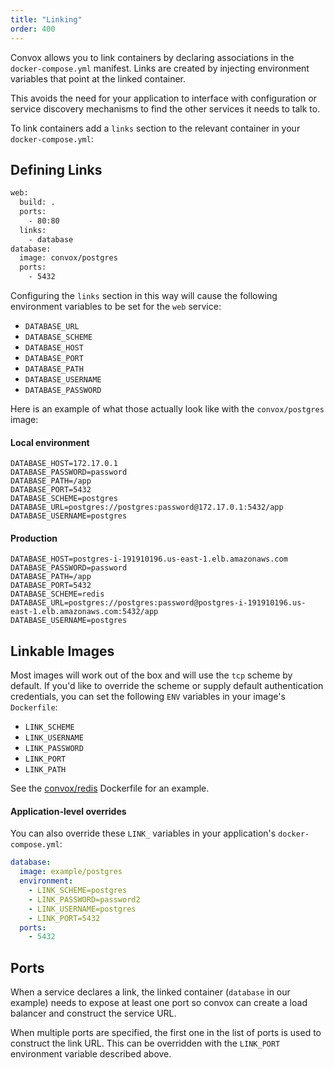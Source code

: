 ```yaml
---
title: "Linking"
order: 400
---
```


Convox allows you to link containers by declaring associations in the `docker-compose.yml` manifest. Links are created by injecting environment variables that point at the linked container.

This avoids the need for your application to interface with configuration or service discovery mechanisms to find the other services it needs to talk to.

To link containers add a `links` section to the relevant container in your `docker-compose.yml`:

## Defining Links

```bash
web:
  build: .
  ports:
    - 80:80
  links:
    - database
database:
  image: convox/postgres
  ports:
    - 5432
```

Configuring the `links` section in this way will cause the following environment variables to be set for the `web` service:

- `DATABASE_URL`
- `DATABASE_SCHEME`
- `DATABASE_HOST`
- `DATABASE_PORT`
- `DATABASE_PATH`
- `DATABASE_USERNAME`
- `DATABASE_PASSWORD`

Here is an example of what those actually look like with the `convox/postgres` image:

#### Local environment

	DATABASE_HOST=172.17.0.1
	DATABASE_PASSWORD=password
	DATABASE_PATH=/app
	DATABASE_PORT=5432
	DATABASE_SCHEME=postgres
	DATABASE_URL=postgres://postgres:password@172.17.0.1:5432/app
	DATABASE_USERNAME=postgres

#### Production

	DATABASE_HOST=postgres-i-191910196.us-east-1.elb.amazonaws.com
	DATABASE_PASSWORD=password
	DATABASE_PATH=/app
	DATABASE_PORT=5432
	DATABASE_SCHEME=redis
	DATABASE_URL=postgres://postgres:password@postgres-i-191910196.us-east-1.elb.amazonaws.com:5432/app
	DATABASE_USERNAME=postgres

## Linkable Images

Most images will work out of the box and will use the `tcp` scheme by default. If you'd like to override the scheme or supply default authentication credentials, you can set the following `ENV` variables in your image's `Dockerfile`:

* `LINK_SCHEME`
* `LINK_USERNAME`
* `LINK_PASSWORD`
* `LINK_PORT`
* `LINK_PATH`

See the [convox/redis](https://github.com/convox/redis/blob/9b56f5553ce6dd0a2f72d76b752f1dded287f109/Dockerfile#L10-L13) Dockerfile for an example.

#### Application-level overrides

You can also override these `LINK_` variables in your application's `docker-compose.yml`:

```yaml
database:
  image: example/postgres
  environment:
    - LINK_SCHEME=postgres
    - LINK_PASSWORD=password2
    - LINK_USERNAME=postgres
    - LINK_PORT=5432
  ports:
    - 5432
```

## Ports

When a service declares a link, the linked container (`database` in our example) needs to expose at least one port so convox can create a load balancer and construct the service URL.

When multiple ports are specified, the first one in the list of ports is used to construct the link URL. This can be overridden with the `LINK_PORT` environment variable described above.
